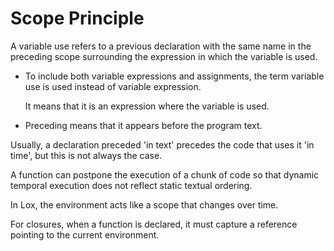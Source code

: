 # Scope Principle

A variable use refers to a previous declaration with the same name in the preceding scope
surrounding the expression in which the variable is used.

- To include both variable expressions and assignments, the term variable use is used instead of
  variable expression.

  It means that it is an expression where the variable is used.
- Preceding means that it appears before the program text.

Usually, a declaration preceded 'in text' precedes the code that uses it 'in time', but this is not
always the case.

A function can postpone the execution of a chunk of code so that dynamic temporal execution does not
reflect static textual ordering.

In Lox, the environment acts like a scope that changes over time.

For closures, when a function is declared, it must capture a reference pointing to the current
environment.